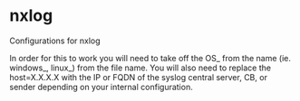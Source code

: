 nxlog
=====

Configurations for nxlog

In order for this to work you will need to take off the OS_ from the name (ie. windows_, linux_) from the file name. You will also need to replace the host=X.X.X.X with the IP or FQDN of the syslog central server, CB, or sender depending on your internal configuration.
